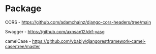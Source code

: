 # Package

CORS - https://github.com/adamchainz/django-cors-headers/tree/main

Swagger - https://github.com/axnsan12/drf-yasg

camelCase - https://github.com/vbabiy/djangorestframework-camel-case/tree/master